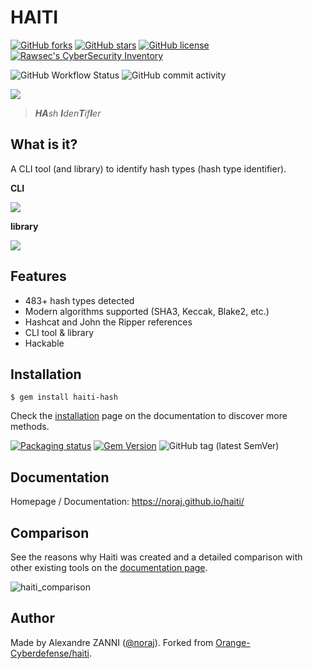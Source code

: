 # HAITI

[![GitHub forks](https://img.shields.io/github/forks/noraj/haiti)](https://github.com/noraj/haiti/network)
[![GitHub stars](https://img.shields.io/github/stars/noraj/haiti)](https://github.com/noraj/haiti/stargazers)
[![GitHub license](https://img.shields.io/github/license/noraj/haiti)](https://github.com/noraj/haiti/blob/master/LICENSE.txt)
[![Rawsec's CyberSecurity Inventory](https://inventory.raw.pm/img/badges/Rawsec-inventoried-FF5050_flat.svg)](https://inventory.raw.pm/tools.html#Haiti)

![GitHub Workflow Status](https://img.shields.io/github/workflow/status/noraj/haiti/Ruby)
![GitHub commit activity](https://img.shields.io/github/commit-activity/y/noraj/haiti)

![](https://noraj.github.io/haiti/_media/logo.png)

> _**HA**sh **I**den**T**if**I**er_

## What is it?

A CLI tool (and library) to identify hash types (hash type identifier).

**CLI**

![](https://i.imgur.com/3vFXTpi.gif)

**library**

![](https://i.imgur.com/tKOMQP2.png)

## Features

- 483+ hash types detected
- Modern algorithms supported (SHA3, Keccak, Blake2, etc.)
- Hashcat and John the Ripper references
- CLI tool & library
- Hackable

## Installation

```plaintext
$ gem install haiti-hash
```

Check the [installation](https://noraj.github.io/haiti/#/pages/install) page on the documentation to discover more methods.

[![Packaging status](https://repology.org/badge/vertical-allrepos/haiti.svg)](https://repology.org/project/haiti/versions)
[![Gem Version](https://badge.fury.io/rb/haiti-hash.svg)](https://badge.fury.io/rb/haiti-hash)
![GitHub tag (latest SemVer)](https://img.shields.io/github/tag/noraj/haiti)

## Documentation

Homepage / Documentation: https://noraj.github.io/haiti/

## Comparison

See the reasons why Haiti was created and a detailed comparison with other existing tools on the [documentation page](https://noraj.github.io/haiti/#/why).

![haiti_comparison](https://user-images.githubusercontent.com/16578570/190505042-e0c78ea0-f94c-4819-8efc-72f59a2b2fe5.png)

## Author

Made by Alexandre ZANNI ([@noraj](https://pwn.by/noraj/)). Forked from [Orange-Cyberdefense/haiti](https://github.com/Orange-Cyberdefense/haiti).

